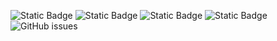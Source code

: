 ![Static Badge](https://img.shields.io/badge/blacklists-61-000000) ![Static Badge](https://img.shields.io/badge/blacklisted-2998808-cc0000) ![Static Badge](https://img.shields.io/badge/whitelisted-2251-00CC00) ![Static Badge](https://img.shields.io/badge/streaming_blacklist-28107-000000) ![GitHub issues](https://img.shields.io/github/issues/fabriziosalmi/blacklists)
